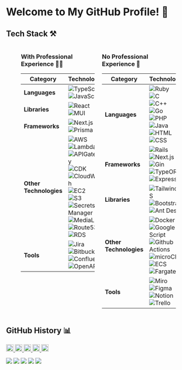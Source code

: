 # Welcome to My GitHub Profile! 👋

## Tech Stack ⚒️


<div style= "display: flex; justify-content: center; gap: 20px;">

<div style="width: 40%;">
  
### With Professional Experience 👨‍💻


| **Category**         | **Technologies**                                                                                   |
|----------------------|----------------------------------------------------------------------------------------------------|
| **Languages**        | ![TypeScript](https://img.shields.io/badge/TypeScript-3178C6?style=flat&logo=typescript&logoColor=white) <br> ![JavaScript](https://img.shields.io/badge/JavaScript-F7DF1E?style=flat&logo=javascript&logoColor=black) |
| **Libraries**        | ![React](https://img.shields.io/badge/React-61DAFB?style=flat&logo=react&logoColor=black) <br> ![MUI](https://img.shields.io/badge/MUI-007FFF?style=flat&logo=mui&logoColor=white) |
| **Frameworks**       | ![Next.js](https://img.shields.io/badge/Next.js-000000?style=flat&logo=next.js&logoColor=white) <br> ![Prisma](https://img.shields.io/badge/Prisma-2D3748?style=flat&logo=prisma&logoColor=white) |
| **Other Technologies** | ![AWS](https://img.shields.io/badge/AWS-232F3E?style=flat&logo=amazonaws&logoColor=white) <br> ![Lambda](https://img.shields.io/badge/AWS%20Lambda-FF9900?style=flat&logo=amazonaws&logoColor=white) <br> ![APIGateway](https://img.shields.io/badge/AWS%20API%20Gateway-0099FF?style=flat&logo=amazonaws&logoColor=white) <br> ![CDK](https://img.shields.io/badge/AWS%20CDK-FF4F00?style=flat&logo=amazonaws&logoColor=white) <br> ![CloudWatch](https://img.shields.io/badge/AWS%20CloudWatch-252F3E?style=flat&logo=amazonaws&logoColor=white) <br> ![EC2](https://img.shields.io/badge/AWS%20EC2-FF9900?style=flat&logo=amazonaws&logoColor=white) <br> ![S3](https://img.shields.io/badge/AWS%20S3-569A31?style=flat&logo=amazonaws&logoColor=white) <br> ![Secrets Manager](https://img.shields.io/badge/AWS%20Secrets%20Manager-2D3748?style=flat&logo=amazonaws&logoColor=white) <br> ![MediaLive](https://img.shields.io/badge/AWS%20MediaLive-FF9900?style=flat&logo=amazonaws&logoColor=white) <br> ![Route53](https://img.shields.io/badge/AWS%20Route53-1A73E8?style=flat&logo=amazonaws&logoColor=white) <br> ![RDS](https://img.shields.io/badge/AWS%20RDS-527FFF?style=flat&logo=amazonaws&logoColor=white) |
| **Tools**            | ![Jira](https://img.shields.io/badge/Jira-0052CC?style=flat&logo=jira&logoColor=white) <br> ![Bitbucket](https://img.shields.io/badge/Bitbucket-0052CC?style=flat&logo=bitbucket&logoColor=white) <br> ![Confluence](https://img.shields.io/badge/Confluence-003D77?style=flat&logo=confluence&logoColor=white) <br> ![OpenAPI](https://img.shields.io/badge/OpenAPI-7D3F1F?style=flat&logo=openapi&logoColor=white) |

</div>

<div style="width: 40%;">

### No Professional Experience 🍹

| **Category**         | **Technologies**                                                                                   |
|----------------------|----------------------------------------------------------------------------------------------------|
| **Languages**        | ![Ruby](https://img.shields.io/badge/Ruby-CC342D?style=flat&logo=ruby&logoColor=white) <br> ![C](https://img.shields.io/badge/C-A8B9CC?style=flat&logo=c&logoColor=white) <br> ![C++](https://img.shields.io/badge/C%2B%2B-F34B7F?style=flat&logo=c%2B%2B&logoColor=white) <br> ![Go](https://img.shields.io/badge/Go-00ADD8?style=flat&logo=go&logoColor=white) <br> ![PHP](https://img.shields.io/badge/PHP-777BB4?style=flat&logo=php&logoColor=white) <br> ![Java](https://img.shields.io/badge/Java-007396?style=flat&logo=java&logoColor=white) <br> ![HTML](https://img.shields.io/badge/HTML-E34F26?style=flat&logo=html5&logoColor=white) <br> ![CSS](https://img.shields.io/badge/CSS-1572B6?style=flat&logo=css3&logoColor=white) |
| **Frameworks**       | ![Rails](https://img.shields.io/badge/Rails-CC0000?style=flat&logo=ruby-on-rails&logoColor=white) <br> ![Next.js](https://img.shields.io/badge/Next.js-000000?style=flat&logo=next.js&logoColor=white) <br> ![Gin](https://img.shields.io/badge/Gin-00D100?style=flat&logo=go&logoColor=white) <br> ![TypeORM](https://img.shields.io/badge/TypeORM-333?style=flat&logo=typescript&logoColor=white) <br> ![Express](https://img.shields.io/badge/Express-000000?style=flat&logo=express&logoColor=white) |
| **Libraries**        | ![TailwindCSS](https://img.shields.io/badge/TailwindCSS-38B2AC?style=flat&logo=tailwindcss&logoColor=white) <br> ![Bootstrap](https://img.shields.io/badge/Bootstrap-563D7C?style=flat&logo=bootstrap&logoColor=white) <br> ![Ant Design](https://img.shields.io/badge/Ant%20Design-0170FE?style=flat&logo=antdesign&logoColor=white) |
| **Other Technologies** | ![Docker](https://img.shields.io/badge/Docker-2496ED?style=flat&logo=docker&logoColor=white) <br> ![Google App Script](https://img.shields.io/badge/Google%20App%20Script-FF6600?style=flat&logo=google-apps&logoColor=white) <br> ![Github Actions](https://img.shields.io/badge/GitHub%20Actions-2088FF?style=flat&logo=github-actions&logoColor=white) <br> ![microCMS](https://img.shields.io/badge/microCMS-1F2937?style=flat&logo=microcms&logoColor=white) <br> ![ECS](https://img.shields.io/badge/AWS%20ECS-252F3E?style=flat&logo=amazonaws&logoColor=white) <br> ![Fargate](https://img.shields.io/badge/AWS%20Fargate-0099FF?style=flat&logo=amazonaws&logoColor=white) |
| **Tools**            | ![Miro](https://img.shields.io/badge/Miro-3D7F85?style=flat&logo=miro&logoColor=white) <br> ![Figma](https://img.shields.io/badge/Figma-F24E1E?style=flat&logo=figma&logoColor=white) <br> ![Notion](https://img.shields.io/badge/Notion-000000?style=flat&logo=notion&logoColor=white) <br> ![Trello](https://img.shields.io/badge/Trello-0079BF?style=flat&logo=trello&logoColor=white) |

</div>

</div>

## GitHub History 📊

<p align="left">
  <a href="https://github.com/j19015">
    <img height="20" src="https://komarev.com/ghpvc/?username=j19015" />
  </a>
  <a href="https://github.com/j19015">
    <img height="20" src="https://img.shields.io/github/followers/j19015?label=follow&logo=github&style=flat" />
  </a>
  <a href="http://qiita.com/j19015">
    <img height="20" src="https://qiita-badge.apiapi.app/s/takakou/posts.svg" />
  </a>
  <a href="http://qiita.com/j19015">
    <img height="20" src="https://qiita-badge.apiapi.app/s/takakou/contributions.svg" />
  </a>
  <a href="https://zenn.dev/takakou">
    <img height="20" src="https://badgen.org/img/zenn/takakou/articles?style=plastic" />
  </a>
</p>
    
![](http://github-profile-summary-cards.vercel.app/api/cards/profile-details?username=j19015&theme=gruvbox)
![](http://github-profile-summary-cards.vercel.app/api/cards/repos-per-language?username=j19015&theme=gruvbox)
![](http://github-profile-summary-cards.vercel.app/api/cards/most-commit-language?username=j19015&theme=gruvbox)
![](http://github-profile-summary-cards.vercel.app/api/cards/stats?username=j19015&theme=gruvbox)
![](http://github-profile-summary-cards.vercel.app/api/cards/productive-time?username=j19015&theme=gruvbox&utcOffset=9)

